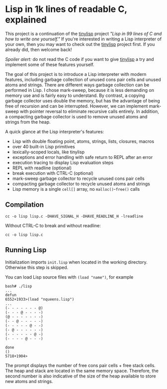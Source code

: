 # Lisp in 1k lines of readable C, explained

This project is a continuation of the [tinylisp](https://github.com/Robert-van-Engelen/tinylisp) project _"Lisp in 99 lines of C and how to write one yourself."_  If you're interested in writing a Lisp interpreter of your own, then you may want to check out the [tinylisp](https://github.com/Robert-van-Engelen/tinylisp) project first.  If you already did, then welcome back!

_Spoiler alert:_ do not read the C code if you want to give [tinylisp](https://github.com/Robert-van-Engelen/tinylisp) a try and implement some of these features yourself.

The goal of this project is to introduce a Lisp interpreter with modern features, including garbage collection of unused cons pair cells and unused atoms and strings.  There are different ways garbage collection can be performed in Lisp.  I chose mark-sweep, because it is less demanding on memory use and is fairly easy to understand.  By contrast, a copying garbage collector uses double the memory, but has the advantage of being free of recursion and can be interrupted.  However, we can implement mark-sweep with pointer reversal to eliminate recursive calls entirely.  In addition, a compacting garbage collector is used to remove unused atoms and strings from the heap.

A quick glance at the Lisp interpreter's features:

- Lisp with double floating point, atoms, strings, lists, closures, macros
- over 40 built-in Lisp primitives
- lexically-scoped locals, like tinylisp
- exceptions and error handling with safe return to REPL after an error
- execution tracing to display Lisp evaluation steps
- REPL with readline (optional)
- break execution with CTRL-C (optional)
- mark-sweep garbage collector to recycle unused cons pair cells
- compacting garbage collector to recycle unused atoms and strings
- Lisp memory is a single `cell[]` array, no `malloc()`-`free()` calls

## Compilation

    cc -o lisp lisp.c -DHAVE_SIGNAL_H -DHAVE_READLINE_H -lreadline

Without CTRL-C to break and without readline:

    cc -o lisp lisp.c

## Running Lisp

Initialization imports `init.lisp` when located in the working directory.  Otherwise this step is skipped.

You can load Lisp source files with `(load "name")`, for example

    bash# ./lisp
    ...
    defun
    6552+1933>(load "nqueens.lisp")
    ...
    (- - - - - - - @)
    (- - - @ - - - -)
    (@ - - - - - - -)
    (- - @ - - - - -)
    (- - - - - @ - -)
    (- @ - - - - - -)
    (- - - - - - @ -)
    (- - - - @ - - -)

    done
    ()
    5718+1904>

The prompt displays the number of free cons pair cells + free stack cells.  The heap and stack are located in the same memory space.  Therefore, the second number is also indicative of the size of the heap available to store new atoms and strings.
